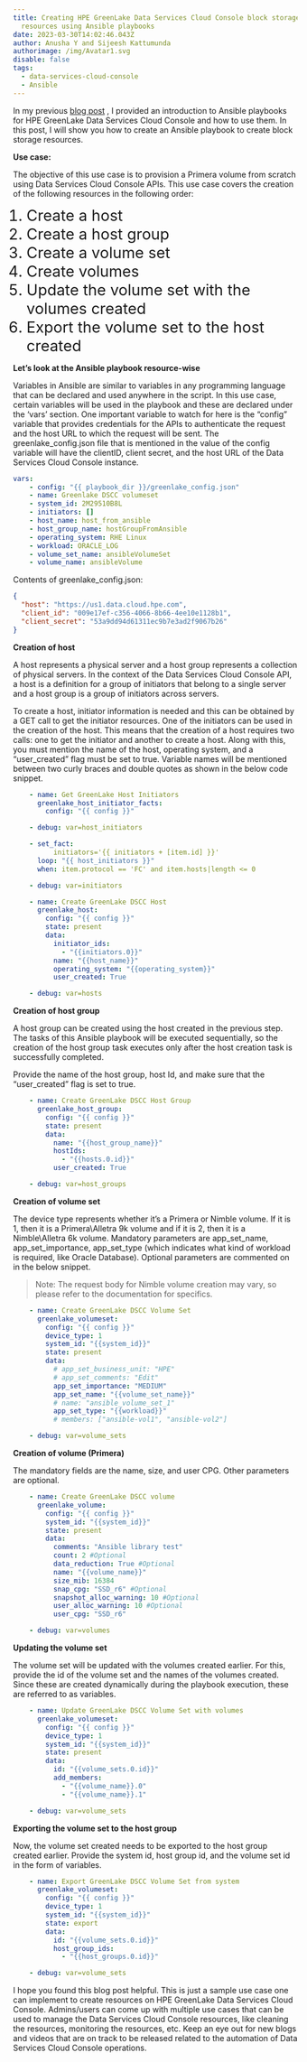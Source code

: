 ```yaml
---
title: Creating HPE GreenLake Data Services Cloud Console block storage
  resources using Ansible playbooks
date: 2023-03-30T14:02:46.043Z
author: Anusha Y and Sijeesh Kattumunda
authorimage: /img/Avatar1.svg
disable: false
tags:
  - data-services-cloud-console
  - Ansible
---
```

<style>
li {
    font-size: 27px;
    line-height: 33px;
    max-width: none;
}
</style>

In my previous [blog post](https://developer.hpe.com/blog/automating-operations-on-dscc-using-ansible-playbooks/) , I provided an introduction to Ansible playbooks for HPE GreenLake Data Services Cloud Console and how to use them. In this post, I will show you how to create an Ansible playbook to create block storage resources. 

**Use case:**

The objective of this use case is to provision a Primera volume from scratch using Data Services Cloud Console APIs. This use case covers the creation of the following resources in the following order:

1. Create a host
2. Create a host group
3. Create a volume set
4. Create volumes
5. Update the volume set with the volumes created
6. Export the volume set to the host created

**Let’s look at the Ansible playbook resource-wise**

Variables in Ansible are similar to variables in any programming language that can be declared and used anywhere in the script. In this use case, certain variables will be used in the playbook and these are declared under the ‘vars’ section. One important variable to watch for here is the “config” variable that provides credentials for the APIs to authenticate the request and the host URL to which the request will be sent. The greenlake_config.json file that is mentioned in the value of the config variable will have the clientID, client secret, and the host URL of the Data Services Cloud Console instance.

```yaml
vars:
    - config: "{{ playbook_dir }}/greenlake_config.json"
    - name: Greenlake DSCC volumeset
    - system_id: 2M29510B8L
    - initiators: []
    - host_name: host_from_ansible
    - host_group_name: hostGroupFromAnsible
    - operating_system: RHE Linux
    - workload: ORACLE_LOG
    - volume_set_name: ansibleVolumeSet
    - volume_name: ansibleVolume
```

Contents of greenlake_config.json:

```json
{
  "host": "https://us1.data.cloud.hpe.com",
  "client_id": "009e17ef-c356-4066-8b66-4ee10e1128b1",
  "client_secret": "53a9dd94d61311ec9b7e3ad2f9067b26"
}
```

**Creation of host**

A host represents a physical server and a host group represents a collection of physical servers. In the context of the Data Services Cloud Console API, a host is a definition for a group of initiators that belong to a single server and a host group is a group of initiators across servers. 

To create a host, initiator information is needed and this can be obtained by a GET call to get the initiator resources. One of the initiators can be used in the creation of the host.
This means that the creation of a host requires two calls: one to get the initiator and another  to create a host. Along with this, you must mention the name of the host, operating system, and a “user_created” flag must be set to true. Variable names will be mentioned between two curly braces and double quotes as shown in the below code snippet.

```yaml
    - name: Get GreenLake Host Initiators
      greenlake_host_initiator_facts:
        config: "{{ config }}"

    - debug: var=host_initiators

    - set_fact:
          initiators='{{ initiators + [item.id] }}'
      loop: "{{ host_initiators }}"
      when: item.protocol == 'FC' and item.hosts|length <= 0

    - debug: var=initiators

    - name: Create GreenLake DSCC Host
      greenlake_host:
        config: "{{ config }}"
        state: present
        data:
          initiator_ids:
            - "{{initiators.0}}"
          name: "{{host_name}}"
          operating_system: "{{operating_system}}"
          user_created: True

    - debug: var=hosts
```

**Creation of host group**

A host group can be created using the host created in the previous step. The tasks of this Ansible playbook will be executed sequentially, so the creation of the host group task executes only after the host creation task is successfully completed.

Provide the name of the host group, host Id, and make sure that the “user_created” flag is set to true.

```yaml
    - name: Create GreenLake DSCC Host Group
      greenlake_host_group:
        config: "{{ config }}"
        state: present
        data:
          name: "{{host_group_name}}"
          hostIds:
            - "{{hosts.0.id}}"
          user_created: True

    - debug: var=host_groups
```

**Creation of volume set**

The device type represents whether it’s a Primera or Nimble volume. If it is 1, then it is a Primera\Alletra 9k volume and if it is 2, then it is a Nimble\Alletra 6k volume. Mandatory parameters are app\_set\_name, app\_set\_importance, app\_set\_type (which indicates what kind of workload is required, like Oracle Database). Optional parameters are commented on in the below snippet.
>Note: The request body for Nimble volume creation may vary, so please refer to the documentation for specifics.

```yaml
    - name: Create GreenLake DSCC Volume Set
      greenlake_volumeset:
        config: "{{ config }}"
        device_type: 1
        system_id: "{{system_id}}"
        state: present
        data:
          # app_set_business_unit: "HPE"
          # app_set_comments: "Edit"
          app_set_importance: "MEDIUM"
          app_set_name: "{{volume_set_name}}"
          # name: "ansible_volume_set_1"
          app_set_type: "{{workload}}"
          # members: ["ansible-vol1", "ansible-vol2"]

    - debug: var=volume_sets
```

**Creation of volume (Primera)**

The mandatory fields are the name, size, and user CPG. Other parameters are optional.

```yaml
    - name: Create GreenLake DSCC volume
      greenlake_volume:
        config: "{{ config }}"
        system_id: "{{system_id}}"
        state: present
        data:
          comments: "Ansible library test"
          count: 2 #Optional
          data_reduction: True #Optional
          name: "{{volume_name}}"  
          size_mib: 16384
          snap_cpg: "SSD_r6" #Optional
          snapshot_alloc_warning: 10 #Optional
          user_alloc_warning: 10 #Optional
          user_cpg: "SSD_r6"

    - debug: var=volumes
```

**Updating the volume set**

The volume set will be updated with the volumes created earlier. For this, provide the id of the volume set and the names of the volumes created. Since these are created dynamically during the playbook execution, these are referred to as variables.

```yaml
    - name: Update GreenLake DSCC Volume Set with volumes
      greenlake_volumeset:
        config: "{{ config }}"
        device_type: 1
        system_id: "{{system_id}}"
        state: present
        data:
          id: "{{volume_sets.0.id}}"
          add_members:
            - "{{volume_name}}.0"
            - "{{volume_name}}.1"

    - debug: var=volume_sets
```

**Exporting the volume set to the host group**

Now, the volume set created needs to be exported to the host group created earlier. Provide the system id, host group id, and the volume set id in the form of variables.

```yaml
    - name: Export GreenLake DSCC Volume Set from system
      greenlake_volumeset:
        config: "{{ config }}"
        device_type: 1
        system_id: "{{system_id}}"
        state: export
        data:
          id: "{{volume_sets.0.id}}"
          host_group_ids:
            - "{{host_groups.0.id}}"

    - debug: var=volume_sets
```

I hope you found this blog post helpful. This is just a sample use case one can implement to create resources on HPE GreenLake Data Services Cloud Console. Admins/users can come up with multiple use cases that can be used to manage the Data Services Cloud Console resources, like cleaning the resources, monitoring the resources, etc. Keep an eye out for new blogs and videos that are on track to be released related to the automation of Data Services Cloud Console operations.